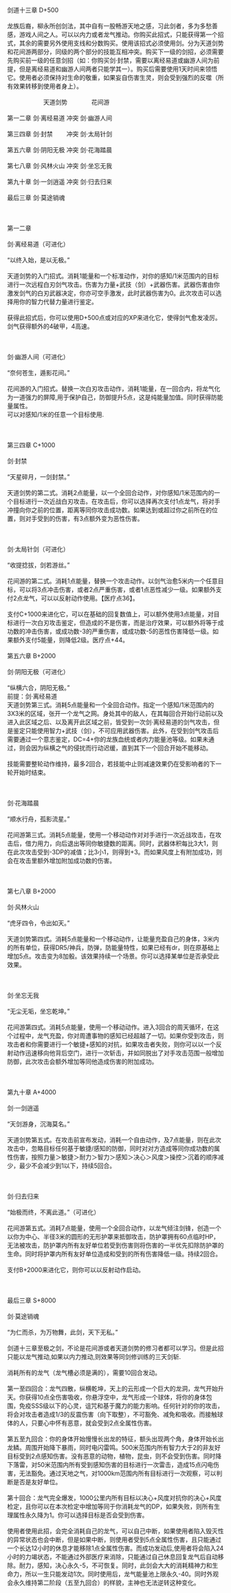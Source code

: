 <title>剑道十三章</title>
<meta name="GENERATOR" content="WinCHM">
<meta http-equiv="Content-Type" content="text/html; charset=gb2312">
<br>剑道十三章 D+500
<br>
<br>龙族后裔，柳永所创剑法，其中自有一股畅游天地之感，习此剑者，多为多愁善感，游戏人间之人。可以以内力或者龙气推动。你购买此招式，只能获得第一个招式，其余的需要另外使用支线和分数购买。使用该招式必须使用剑。分为天道剑势和花间游两部分，同级的两个部分的技能互相冲突。购买下一级的剑招，必须需要先购买前一级的任意剑招（如：你购买剑·封禁，需要以离经易道或幽游人间为前提，但是离经易道和幽游人间两者只能学其一）。购买后需要使用1天时间来领悟它。使用者必须保持对生命的敬重，如果妄自伤害生灵，则会受到强烈的反噬（所有效果转移到使用者身上）。
<br>
<br>　　　　　　天道剑势　　　　花间游
<br>
<br>第一二章 剑·离经易道 冲突 剑·幽游人间
<br>
<br>第三四章 剑·封禁　　 冲突 剑·太局针剑
<br>
<br>第五六章 剑·阴阳无极 冲突 剑·花海踏晨
<br>
<br>第七八章 剑·风林火山 冲突 剑·坐忘无我
<br>
<br>第九十章 剑·一剑逍遥 冲突 剑·归去归来
<br>
<br>最后三章 剑·莫途销魂
<br>
<br> 
<br>
<br>第一二章
<br>
<br>剑·离经易道（可进化）
<br>
<br>“以终入始，是以无极。”
<br>
<br>天道剑势的入门招式。消耗1能量和一个标准动作，对你的感知/1米范围内的目标进行一次远程白刃剑气攻击。伤害为力量+武技（剑）+武器伤害。武器伤害由你激发剑气的白刃武器决定，你亦可空手激发，此时武器伤害为0。此次攻击可以选择用你的智力代替力量进行鉴定。
<br>
<br>获得此招式后，你可以使用D+500点或对应的XP来进化它，使得剑气愈发凌厉。剑气获得额外的4破甲，4高速。
<br>
<br> 
<br>
<br>剑·幽游人间（可进化）
<br>
<br>“奈何苍生，遁影花间。”
<br>
<br>花间游的入门招式。替换一次白刃攻击动作，消耗1能量，在一回合内，将龙气化为一道强力的屏障,用于保护自己，防御提升5点，这是纯能量加值。同时获得防能量属性。
<br>可以对感知/1米的任意一个目标使用.
<br>
<br> 
<br>
<br>第三四章 C+1000
<br>
<br>剑·封禁
<br>
<br>“天星碎月，一剑封禁。”
<br>
<br>天道剑势的第二式。消耗2点能量，以一个全回合动作，对你感知/1米范围内的一个目标进行一次近战白刃攻击。在攻击后，你可以选择再次支付1点龙气，将对手冲撞向你之前的位置，距离等同你攻击成功数。如果达到或超过你之前所在的位置，则对手受到的伤害，有3点额外变为恶性伤害。
<br>
<br> 
<br>
<br>剑·太局针剑（可进化）
<br>
<br>“收提捻拔，剑若游丝。”
<br>
<br>花间游的第二式。消耗1点能量，替换一个攻击动作。以剑气治愈5米内一个任意目标，可以将3点冲击伤害，或者2点严重伤害，或者1点恶性减少一级。如果额外支付2点龙气，可以以反射动作使用。【医疗点36】。
<br>
<br>支付C+1000来进化它，可以在基础的回复数值上，可以额外使用3点能量，对目标进行一次白刃攻击鉴定，但造成的不是伤害，而是治疗效果，可以额外将等于成功数的冲击伤害，或成功数-3的严重伤害，或成功数-5的恶性伤害降低一级。如果额外支付5能量，则降低2级。医疗点+44。
<br>
<br>第五六章 B+2000
<br>
<br>剑·阴阳无极（可进化）
<br>
<br>“纵横六合，阴阳无极。”
<br>前提：剑·离经易道
<br>天道剑势第三式。消耗5点能量和一个全回合动作。指定一个感知/1米范围内的3X3米的区域，张开一个龙气之网。身处其中的敌人，在其每回合开始行动前以及进入此区域之后、以及离开此区域之前，皆受到一次剑·离经易道的剑气攻击，但是鉴定只能使用智力+武技（剑），不可应用武器伤害。此外，在受到剑气攻击后需要通过一个意志鉴定，DC=4+你的龙族血统或者内力能量池等级。如果未通过，则会因为纵横之气的侵扰而行动迟缓，直到其下一个回合开始不能移动。
<br>
<br>技能需要整轮动作维持，最多2回合，若技能中止则减速效果仍在受影响者的下一轮开始时结束。
<br>
<br> 
<br>
<br>剑·花海踏晨
<br>
<br>“顺水行舟，孤影流星。”
<br>
<br>花间游第三式。消耗5点能量，使用一个移动动作对对手进行一次近战攻击，在攻击后，借力用力，向后退出等同你敏捷数的距离。同时，武器体积每比3大1，则在此次攻击受到-3DP的减值；比3小1，则得到+3。而如果风度上有附加成功，则会在攻击里额外增加附加成功数的伤害。
<br>
<br> 
<br>
<br>第七八章 B+2000
<br>
<br>剑·风林火山
<br>
<br>“虎牙四令，令出如天。”
<br>
<br>天道剑势第四式。消耗5点能量和一个移动动作，让能量充盈自己的身体，3米内的所有单位，获得DR5/神兵，防弹，防能量特性，如果已经有dr，则在原基础上增加5点。攻击变为8加骰。该效果持续一个场景。你可以选择某单位是否承受此效果。
<br>
<br> 
<br>
<br>剑·坐忘无我
<br>
<br>“无尘无垢，坐忘乾坤。”
<br>
<br>花间游第四式。消耗5点能量，使用一个移动动作。进入3回合的周天循环，在这个过程中，龙气充盈，你对周遭事物的感知已经超越了一切。如果你受到攻击，则攻击者和你需要进行一个敏捷+感知的对抗，如果攻击者失败，则你可以以一个反射动作迅速移向他背后空门，进行一次斩击，并如同脱出了对手攻击范围一般增加防御，此次攻击会额外增加等同他造成伤害的附加成功。
<br>
<br> 
<br>
<br>第九十章 A+4000
<br>
<br>剑·一剑逍遥
<br>
<br>“天剑游身，沉海莫名。”
<br>
<br>天道剑势第五式。在攻击前宣布发动，消耗一个自由动作，及7点能量，则在此次攻击中，忽略目标任何基于敏捷/感知的防御，同时对对方造成等同你成功数的属性伤害，按照力量＞敏捷＞耐力＞智力＞感知＞决心＞风度＞操控＞沉着的顺序减少，最少不会减少到1以下，持续5回合。
<br>
<br> 
<br>
<br>剑·归去归来
<br>
<br>“始极而终，不离此道。”（可进化）
<br>
<br>花间游第五式。消耗7点能量，使用一个全回合动作，以龙气倾注剑锋，创造一个以你为中心、半径3米的圆形的无形护罩来抵御攻击，防护罩拥有60点临时HP，无法被攻击，防护罩内所有友好单位若受到伤害则将伤害的一半优先扣除防护罩的生命。同时将护罩内所有友好单位造成和受到的所有伤害降低一级。持续2回合。
<br>
<br>支付B+2000来进化它，则你可以以反射动作启动。
<br>
<br> 
<br>
<br>最后三章 S+8000
<br>
<br>剑·莫途销魂
<br>
<br>“为仁而杀，为万物舞，此剑，天下无私。”
<br>
<br>剑道十三章至极之剑，不论是花间游或者天道剑势的修习者都可以学习。但是此招只能以龙气推动,如果以内力推动,则效果等同剑修训练的三天剑斩.
<br>
<br>消耗所有的龙气（龙气槽必须是满的），需要10回合发动。
<br>
<br>第一至四回合：龙气四散，纵横乾坤，天上的云形成一个巨大的龙洞，龙气开始升天。你获得10点全伤害吸收，你悬浮空中，龙气形成一个球体，将你的身体包围，免疫SSS级以下的心灵，诅咒和基于魔力的能力影响。任何针对的你的攻击，将会对攻击者造成1/3的反震伤害（向下取整），不可豁免、减免和吸收。而接触球体的人，只要心中怀有恶意，就会受到2点全属性伤害。
<br>
<br>第五至九回合：你的身体开始慢慢长出龙的特征，额头出现两个角，身体开始长出龙鳞。周围开始降下暴雨，同时电闪雷鸣。500米范围内所有智力大于2的非友好目标受到2点感知伤害。没有恶意的动物，植物，昆虫，则不会受到伤害。同时降下落雷，对50米范围内所有受到感知伤害的目标进行一次雷击，造成15点闪电伤害，无法豁免。通过天地之气，对1000km范围内所有目标进行一次观察，可以判断是否是友好单位。
<br>
<br>第十回合：龙气完全爆发，1000公里内所有目标以决心+风度对抗你的决心+风度检定，且你可以在本次检定中增加等同于你消耗龙气的DP，如果失败，则所有生理属性永久降为1。你可以选择目标是否会受到伤害。
<br>
<br>使用者使用此招，会完全消耗自己的龙气，可以自己中断，如果使用者陷入毁灭性的异常状态也会中断，但是如果中断，则使用者受到5点全属性伤害，且只能通过一个长达12小时的休息才能移除1点全属性伤害。而成功发动后,使用者将会陷入24小时的力竭状态，不能通过外部医疗来消除，只能通过自己休息回复龙气后自动移除。耐力，感知，决心永久-5，不可恢复。同时，此剑会大大的消耗精神力和生命力，所以一生只能发动1次。同时使用后，龙气能量池上限永久-40。同时外观会永久维持第二阶段（五至九回合）的样貌，主神也无法逆转这种变化。
<br>